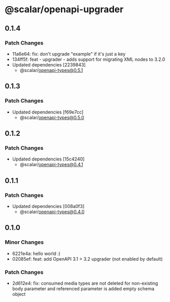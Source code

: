 # @scalar/openapi-upgrader

## 0.1.4

### Patch Changes

- 11a6e64: fix: don't upgrade "example" if it's just a key
- 134ff5f: feat - upgrader - adds support for migrating XML nodes to 3.2.0
- Updated dependencies [2239843]
  - @scalar/openapi-types@0.5.1

## 0.1.3

### Patch Changes

- Updated dependencies [f69e7cc]
  - @scalar/openapi-types@0.5.0

## 0.1.2

### Patch Changes

- Updated dependencies [15c4240]
  - @scalar/openapi-types@0.4.1

## 0.1.1

### Patch Changes

- Updated dependencies [008a0f3]
  - @scalar/openapi-types@0.4.0

## 0.1.0

### Minor Changes

- 6221e4a: hello world :)
- 02085ef: feat: add OpenAPI 3.1 > 3.2 upgrader (not enabled by default)

### Patch Changes

- 2d612e4: fix: consumed media types are not deleted for non-existing body parameter and referenced parameter is added empty schema object
